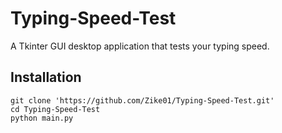 # Typing-Speed-Test
A Tkinter GUI desktop application that tests your typing speed.

## Installation
```
git clone 'https://github.com/Zike01/Typing-Speed-Test.git'
cd Typing-Speed-Test
python main.py
```
